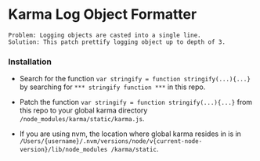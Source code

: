 # Karma Log Object Formatter

    Problem: Logging objects are casted into a single line.
    Solution: This patch prettify logging object up to depth of 3.

### Installation
- Search for the function `var stringify = function stringify(...){...}` by
searching for `*** stringify function ***` in this repo.

- Patch the function `var stringify = function stringify(...){...}` from this repo
to your global karma directory `/node_modules/karma/static/karma.js`.

- If you are using nvm, the location where global karma resides in is in
`/Users/{username}/.nvm/versions/node/v{current-node-version}/lib/node_modules
/karma/static`.

